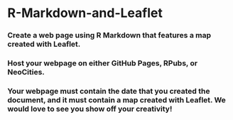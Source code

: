 # R-Markdown-and-Leaflet

### Create a web page using R Markdown that features a map created with Leaflet. 

### Host your webpage on either GitHub Pages, RPubs, or NeoCities.

### Your webpage must contain the date that you created the document, and it must contain a map created with Leaflet. We would love to see you show off your creativity! 
